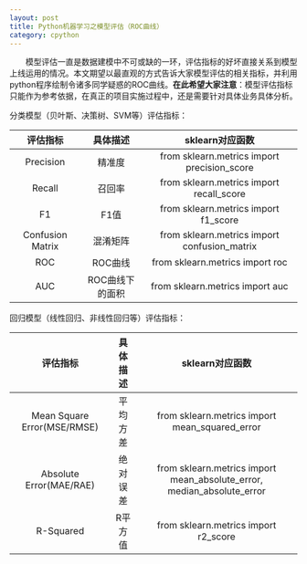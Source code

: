 ```yaml
---
layout: post
title: Python机器学习之模型评估（ROC曲线）
category: cpython
---
```


&emsp;&emsp;模型评估一直是数据建模中不可或缺的一环，评估指标的好坏直接关系到模型上线运用的情况。本文期望以最直观的方式告诉大家模型评估的相关指标，并利用python程序绘制令诸多同学疑惑的ROC曲线。**在此希望大家注意**：模型评估指标只能作为参考依据，在真正的项目实施过程中，还是需要针对具体业务具体分析。

分类模型（贝叶斯、决策树、SVM等）评估指标：
     
|评估指标|具体描述|sklearn对应函数|  
|:----:|:----:|:----:|   
|Precision|精准度|from sklearn.metrics import precision_score|  
|Recall|召回率|from sklearn.metrics import recall_score|  
|F1|F1值|from sklearn.metrics import f1_score|  
|Confusion Matrix|混淆矩阵|from sklearn.metrics import confusion_matrix|  
|ROC|ROC曲线|from sklearn.metrics import roc|  
|AUC|ROC曲线下的面积|from sklearn.metrics import auc|  

回归模型（线性回归、非线性回归等）评估指标：  
   
|评估指标|具体描述|sklearn对应函数|  
|:----:|:----:|:----:|  
|Mean Square Error(MSE/RMSE)|平均方差|from sklearn.metrics import mean_squared_error|  
|Absolute Error(MAE/RAE)|绝对误差|from sklearn.metrics import mean_absolute_error, median_absolute_error|  
|R-Squared|R平方值|from sklearn.metrics import r2_score|  